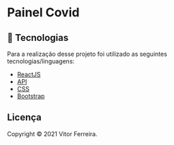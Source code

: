 # Painel Covid

## 📝 Tecnologias 
Para a realização desse projeto foi utilizado as seguintes tecnologias/linguagens: 
- [ReactJS](https://pt-br.reactjs.org) 
- [API](https://covid19-brazil-api-docs.now.sh)
- [CSS]() 
- [Bootstrap](https://getbootstrap.com) 




## Licença
Copyright © 2021 Vitor Ferreira.


